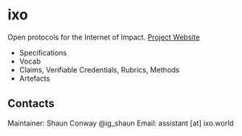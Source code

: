 # ixo
Open protocols for the Internet of Impact.
[Project Website](https://ixo.world)

* Specifications
* Vocab
* Claims, Verifiable Credentials, Rubrics, Methods
* Artefacts

## Contacts
Maintainer: Shaun Conway @ig_shaun
Email: assistant [at] ixo.world
